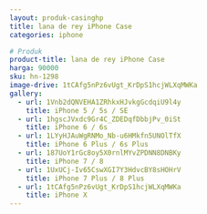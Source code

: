 ```yaml
---
layout: produk-casinghp
title: lana de rey iPhone Case
categories: iphone

# Produk
product-title: lana de rey iPhone Case
harga: 90000
sku: hn-1298
image-drive: 1tCAfg5nPz6vUgt_KrDpS1hcjWLXqMWKa
gallery:
  - url: 1Vnb2dQNVEHA1ZRhkxHJvkgGcdqiU9l4y
    title: iPhone 5 / 5s / SE
  - url: 1hgscJVxdc9Gr4C_ZDEDqfDbbjPv_0iSt
    title: iPhone 6 / 6s
  - url: 1LYyHJAuWgRNMo_Nb-u6HMkfn5UNOlTfX
    title: iPhone 6 Plus / 6s Plus
  - url: 187UoY1rGc8oy5X0rnlMYvZPDNN8DNBKy
    title: iPhone 7 / 8
  - url: 1UxUCj-Iv65CswXGI7Y3HdvcBY8sHOHrV
    title: iPhone 7 Plus / 8 Plus
  - url: 1tCAfg5nPz6vUgt_KrDpS1hcjWLXqMWKa
    title: iPhone X
---
```

